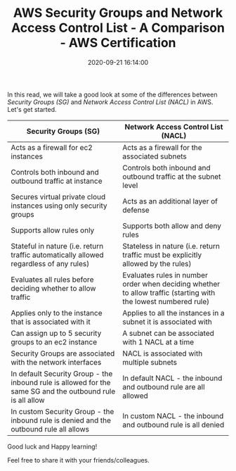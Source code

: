 ﻿---
layout:     post
title:      AWS Security Groups and Network Access Control List - A Comparison - AWS Certification
date:       2020-09-21 16:14:00
summary:    Let us understand the differences between security groups and network access control list in aws.
categories:  AWS_CLOUD AWS_SECURITY_GROUPS_VS_NETWORK_ACCESS_CONTROL_LIST
permalink:  /aws-security-groups-vs-network-access-control-list
---

In this read, we will take a good look at some of the differences between *Security Groups (SG)* and *Network Access Control List (NACL)* in AWS. Let's get started.

| Security Groups (SG) | Network Access Control List (NACL)  | 
|--|--|
| Acts as a firewall for ec2 instances | Acts as a firewall for the associated subnets  |
| Controls both inbound and outbound traffic at instance | Controls both inbound and outbound traffic at the subnet level  |
| Secures virtual private cloud instances using only security groups | Acts as an additional layer of defense |
| Supports allow rules only | Supports both allow and deny rules |
| Stateful in nature (i.e. return traffic automatically allowed regardless of any rules) | Stateless in nature (i.e. return traffic must be explicitly allowed by the rules)|
| Evaluates all rules before deciding whether to allow traffic | Evaluates rules in number order when deciding whether to allow traffic (starting with the lowest numbered rule)  |
| Applies only to the instance that is associated with it | Applies to all the instances in a subnet it is associated with |
| Can assign up to 5 security groups to an ec2 instance | A subnet can be associated with 1 NACL at a time|
| Security Groups are associated with the network interfaces | NACL is associated with multiple subnets |
| In default Security Group - the inbound rule is allowed for the same SG and the outbound rule is all allow | In default NACL - the inbound and outbound rule are all allowed |
| In custom Security Group - the inbound rule is denied and the outbound rule all allows | In custom NACL - the inbound and outbound rule is all denied |

Good luck and Happy learning! 

Feel free to share it with your friends/colleagues.
